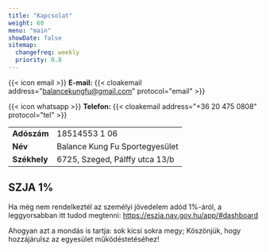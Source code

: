 ```yaml
---
title: "Kapcsolat"
weight: 60
menu: "main"
showDate: false
sitemap:
  changefreq: weekly
  priority: 0.8
---
```


{{< icon email >}}  **E-mail:**
{{< cloakemail address="balancekungfu@gmail.com" protocol="email" >}}

{{< icon whatsapp >}}  **Telefon:**
{{< cloakemail address="+36 20 475 0808" protocol="tel" >}}

|              |                                |
| ------------ | ------------------------------ |
| **Adószám**  | 18514553 1 06                  |
| **Név**      | Balance Kung Fu Sportegyesület |
| **Székhely** | 6725, Szeged, Pálffy utca 13/b |


## SZJA 1%

Ha még nem rendelkeztél az személyi jövedelem adód 1%-áról, a leggyorsabban itt tudod megtenni:
https://eszja.nav.gov.hu/app/#dashboard

Ahogyan azt a mondás is tartja: sok kicsi sokra megy; Köszönjük, hogy hozzájárulsz az egyesület működéstetéséhez!
